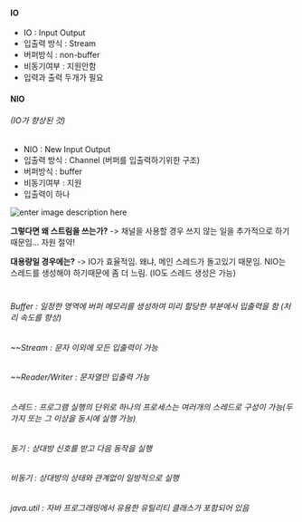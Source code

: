 #### IO

- IO : Input Output
- 입출력 방식 : Stream
- 버퍼방식 : non-buffer
- 비동기여부 : 지원안함
- 입력과 출력 두개가 필요

####  NIO  
###### (IO가 향상된 것)

- NIO : New Input Output
- 입출력 방식 : Channel (버퍼를 입출력하기위한 구조)
- 버퍼방식 : buffer
- 비동기여부 : 지원
- 입출력이 하나

![enter image description here](http://cfile3.uf.tistory.com/image/264BEE3455E13BC12F4759)


**그렇다면 왜 스트림을 쓰는가?**
-> 채널을 사용할 경우 쓰지 않는 일을 추가적으로 하기때문임... 자원 절약!

**대용량일 경우에는?**
-> IO가 효율적임. 왜냐, 메인 스레드가 돌고있기 때문임. NIO는 스레드를 생성해야 하기때문에 좀 더 느림. (IO도 스레드 생성은 가능)



#


###### _Buffer_ : 일정한 영역에 버퍼 메모리를 생성하여 미리 할당한 부분에서 입출력을 함 (처리 속도를 향상)

###### _~~Stream_ : 문자 이외에 모든 입출력이 가능

###### _~~Reader/Writer_ : 문자열만 입출력 가능

###### _스레드_ : 프로그램 실행의 단위로 하나의 프로세스는 여러개의 스레드로 구성이 가능(두가지 또는 그 이상을 동시에 실행 가능)

###### _동기_ : 상대방 신호를 받고 다음 동작을 실행

###### _비동기_ : 상대방의 상태와 관계없이 일방적으로 실행

###### _java.util_ : 자바 프로그래밍에서 유용한 유틸리티 클래스가 포함되어 있음
